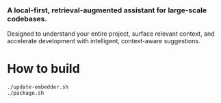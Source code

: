 ### A local-first, retrieval-augmented assistant for large-scale codebases.


Designed to understand your entire project, surface relevant context, and accelerate development with intelligent, context-aware suggestions.


# How to build  
```
./update-embedder.sh
./package.sh
```